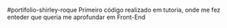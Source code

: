 #portifolio-shirley-roque
Primeiro código realizado em tutoria, onde me fez enteder que queria me aprofundar em Front-End
